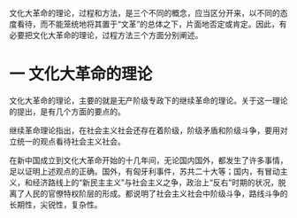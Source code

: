 文化大革命的理论，过程和方法，是三个不同的概念，应当区分开来，以不同的态度看待，而不能笼统地将其置于“文革”的总体之下，片面地否定或肯定。因此，有必要把文化大革命的理论，过程方法三个方面分别阐述。

# 一  文化大革命的理论

文化大革命的理论，主要的就是无产阶级专政下的继续革命的理论。关于这一理论的提出，是有几个方面的要点的。

继续革命理论指出，在社会主义社会还存在着阶级，阶级矛盾和阶级斗争，要用对立统一的观点看待社会主义社会。

在新中国成立到文化大革命开始的十几年间，无论国内国外，都发生了许多事情，足以证明上述观点的正确。国外，有匈牙利事件，苏共二十大等；国内，有冒动主义，和经济路线上的“新民主主义”与社会主义之争，政治上“反右”时期的状况，脱离了人民的官僚特权阶层的形成。都说明了社会主义社会中阶级斗争，路线斗争的长期性，尖锐性，复杂性。
